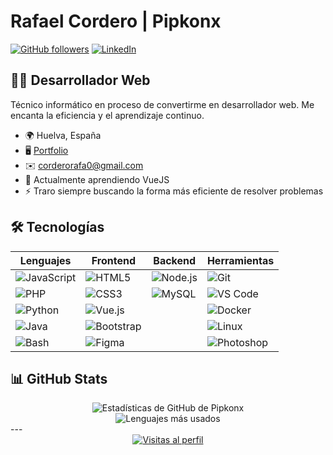 # Rafael Cordero | Pipkonx

[![GitHub followers](https://img.shields.io/github/followers/Pipkonx?logo=github&style=for-the-badge&color=0891b2&labelColor=1c1917)](https://github.com/Pipkonx)
[![LinkedIn](https://img.shields.io/badge/LinkedIn-Rafael_Cordero-0077B5?style=for-the-badge&logo=linkedin&logoColor=white)](https://www.linkedin.com/in/rafael-c-b69b85292/)

## 👨‍💻 Desarrollador Web

Técnico informático en proceso de convertirme en desarrollador web. Me encanta la eficiencia y el aprendizaje continuo.

- 🌍 Huelva, España
- 🖥️ [Portfolio](https://rafaelcorderodev.lovestoblog.com/?i=1)
- ✉️ [corderorafa0@gmail.com](mailto:corderorafa0@gmail.com)
- 🧠 Actualmente aprendiendo VueJS
- ⚡ Traro siempre buscando la forma más eficiente de resolver problemas

## 🛠️ Tecnologías

<div align="center">

| Lenguajes | Frontend | Backend | Herramientas |
|-----------|----------|---------|--------------|
| ![JavaScript](https://img.shields.io/badge/JavaScript-F7DF1E?style=flat-square&logo=javascript&logoColor=black) | ![HTML5](https://img.shields.io/badge/HTML5-E34F26?style=flat-square&logo=html5&logoColor=white) | ![Node.js](https://img.shields.io/badge/Node.js-339933?style=flat-square&logo=nodedotjs&logoColor=white) | ![Git](https://img.shields.io/badge/Git-F05032?style=flat-square&logo=git&logoColor=white) |
| ![PHP](https://img.shields.io/badge/PHP-777BB4?style=flat-square&logo=php&logoColor=white) | ![CSS3](https://img.shields.io/badge/CSS3-1572B6?style=flat-square&logo=css3&logoColor=white) | ![MySQL](https://img.shields.io/badge/MySQL-4479A1?style=flat-square&logo=mysql&logoColor=white) | ![VS Code](https://img.shields.io/badge/VS_Code-007ACC?style=flat-square&logo=visual-studio-code&logoColor=white) |
| ![Python](https://img.shields.io/badge/Python-3776AB?style=flat-square&logo=python&logoColor=white) | ![Vue.js](https://img.shields.io/badge/Vue.js-4FC08D?style=flat-square&logo=vuedotjs&logoColor=white) | | ![Docker](https://img.shields.io/badge/Docker-2496ED?style=flat-square&logo=docker&logoColor=white) |
| ![Java](https://img.shields.io/badge/Java-007396?style=flat-square&logo=java&logoColor=white) | ![Bootstrap](https://img.shields.io/badge/Bootstrap-7952B3?style=flat-square&logo=bootstrap&logoColor=white) | | ![Linux](https://img.shields.io/badge/Linux-FCC624?style=flat-square&logo=linux&logoColor=black) |
| ![Bash](https://img.shields.io/badge/Bash-4EAA25?style=flat-square&logo=gnu-bash&logoColor=white) | ![Figma](https://img.shields.io/badge/Figma-F24E1E?style=flat-square&logo=figma&logoColor=white) | | ![Photoshop](https://img.shields.io/badge/Photoshop-31A8FF?style=flat-square&logo=adobe-photoshop&logoColor=white) |

</div>

## 📊 GitHub Stats

<div align="center">
  <img src="https://github-readme-stats.vercel.app/api?username=Pipkonx&show_icons=true&hide=&count_private=true&title_color=0891b2&text_color=ffffff&icon_color=0891b2&bg_color=1c1917&hide_border=true&show_icons=true" alt="Estadísticas de GitHub de Pipkonx" />
</div>

<div align="center">
  <img src="https://github-readme-stats.vercel.app/api/top-langs/?username=Pipkonx&langs_count=6&title_color=0891b2&text_color=ffffff&icon_color=0891b2&bg_color=1c1917&hide_border=true&layout=compact" alt="Lenguajes más usados" />
</div>
---

<div align="center">
  <a href="https://github.com/Pipkonx">
    <img src="https://komarev.com/ghpvc/?username=Pipkonx&color=0891b2&style=flat-square&label=Visitas+al+perfil" alt="Visitas al perfil" />
  </a>
</div>

